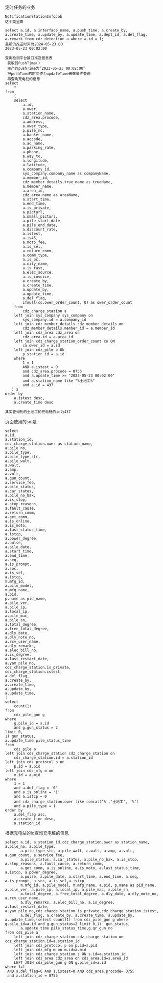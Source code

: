 定时任务的业务

```
NotificationStationInfoJob
这个类里面

```

```
select a.id, a.interface_name, a.push_time, a.create_by, a.create_time, a.update_by, a.update_time, a.dept_id, a.del_flag, a.remark from cdz_detection a where a.id = 1;
最新的推送时间为2024-05-23 00
2023-05-23 00:02:00

查询检测平台接口推送信息表
 获取其PushTime()
 生产的pushTime为“2023-05-23 00:02:00”
 把pushTime的时间作为updateTime来做条件查询
 再查询充电桩的信息
select
	*
from
	(
	select
		a.id,
		a.ower,
		a.station_name,
		cdz_area.procode,
		a.address,
		a.ower_type,
		p.pile_no,
		a.banker_name,
		a.accode,
		a.ac_name,
		a.parking_rate,
		a.phone,
		a.way_to,
		a.longitude,
		a.latitude,
		a.company_id,
		sys_company.company_name as companyName,
		a.member_id,
		cdz_member_details.true_name as trueName,
		a.member_name,
		a.area_id,
		cdz_area.name as areaName,
		a.start_time,
		a.end_time,
		a.is_private,
		a.picturl,
		a.small_picturl,
		a.pile_start_date,
		a.pile_end_date,
		a.discount_rate,
		a.istest,
		a.is45,
		a.moto_fee,
		a.is_sel,
		a.return_comm,
		a.comm_type,
		a.is_pc,
		a.city_name,
		a.is_fast,
		a.elec_source,
		a.is_invoice,
		a.create_by,
		a.create_time,
		a.update_by,
		a.update_time,
		a.del_flag,
		ifnull(co.ower_order_count, 0) as ower_order_count
	from
		cdz_charge_station a
	left join sys_company sys_company on
		sys_company.id = a.company_id
	left join cdz_member_details cdz_member_details on
		cdz_member_details.member_id = a.member_id
	left join cdz_area cdz_area on
		cdz_area.id = a.area_id
	left join cdz_charge_station_order_count co ON
		co.ower_id = a.id
	left join cdz_pile p ON
		p.station_id = a.id
	where
		1 = 1
		AND a.istest = 0
		and cdz_area.procode = 0755
		and a.update_time >= "2023-05-23 00:02:00" 
		and a.station_name like "%土地工%"
		and a.id = 437
   ) a
order by
	a.istest desc,
	a.create_time desc

其实查询到的土地工的充电桩的id为437

```



页面使用的sql是

	select
	a.id,
	a.station_id,
	cdz_charge_station.ower as station_name,
	a.pile_no,
	a.pile_type,
	a.pile_type_str,
	a.pile_walt,
	a.walt,
	a.amp,
	a.volt,
	a.gun_count,
	a.service_fee,
	a.pile_status,
	a.car_status,
	a.pile_no_bak,
	a.is_stop,
	a.stop_reasons,
	a.fault_cause,
	a.return_comm,
	a.get_comm,
	a.is_online,
	a.is_moto,
	a.last_status_time,
	a.istcp,
	a.power_degree,
	a.pulse,
	a.pile_date,
	a.start_time,
	a.end_time,
	a.seq,
	a.is_prompt,
	a.soc,
	a.is_sel,
	a.istcp,
	m.mfg_id,
	a.pile_model,
	m.mfg_name,
	a.pid,
	p.name as pid_name,
	a.pile_ver,
	a.pile_ip,
	a.local_ip,
	a.pile_mac,
	a.pile_sn,
	a.total_degree,
	a.free_total_degree,
	a.dly_date,
	a.dly_note_no,
	a.rcv_user_name,
	a.dly_remarks,
	a.elec_bill_no,
	a.is_degree,
	a.last_restart_date,
	a.yam_pile_no,
	cdz_charge_station.is_private,
	cdz_charge_station.istest,
	a.del_flag,
	a.create_by,
	a.create_time,
	a.update_by,
	a.update_time,
	(
	select
		count(1)
	from
		cdz_pile_gun g
	where
		g.pile_id = a.id
		and g.gun_status = 2
	limit 0,
	1) gun_status,
	a.update_time pile_status_time
	from
		cdz_pile a
	left join cdz_charge_station cdz_charge_station on
		cdz_charge_station.id = a.station_id
	left join cdz_protocol p on
		p.id = a.pid
	left join cdz_mfg m on
		m.id = a.mid
	where
		1 = 1
		and a.del_flag = '0'
		and a.is_online = '1'
		and a.istcp = 0
		and cdz_charge_station.ower like concat('%',"土地工", '%')
		and a.pile_type = 1
	order by
		a.del_flag asc,
		a.create_time desc,
		a.station_id
根据充电站的id查询充电桩的信息

```
select a.id, a.station_id,cdz_charge_station.ower as station_name, a.pile_no, a.pile_type,
       a.pile_type_str, a.pile_walt, a.walt, a.amp, a.volt, a.gun_count, a.service_fee,
       a.pile_status, a.car_status, a.pile_no_bak, a.is_stop, a.stop_reasons, a.fault_cause, a.return_comm,
       a.get_comm, a.is_online, a.is_moto, a.last_status_time, a.istcp, a.power_degree,
       a.pulse, a.pile_date, a.start_time, a.end_time, a.seq, a.is_prompt, a.soc, a.is_sel,a.istcp,
       m.mfg_id, a.pile_model, m.mfg_name, a.pid, p.name as pid_name, a.pile_ver, a.pile_ip, a.local_ip, a.pile_mac, a.pile_sn,
       a.total_degree, a.free_total_degree, a.dly_date, a.dly_note_no, a.rcv_user_name,
       a.dly_remarks, a.elec_bill_no, a.is_degree, a.last_restart_date, a.yam_pile_no,cdz_charge_station.is_private,cdz_charge_station.istest,
       a.del_flag, a.create_by, a.create_time, a.update_by, a.update_time,(select count(1) from cdz_pile_gun g where g.pile_id=a.id and g.gun_status=2 limit 0,1)  gun_status,
       a.update_time pile_status_time,g.qr_gun_no
from cdz_pile a
    left join cdz_charge_station cdz_charge_station on cdz_charge_station.id=a.station_id
    left join cdz_protocol p on p.id=a.pid
    left join cdz_mfg m on m.id=a.mid
    left join cdz_charge_station s ON s.id=a.station_id
    left join cdz_area cdz_area on cdz_area.id=s.area_id
    LEFT JOIN cdz_pile_gun g ON g.pile_id=a.id
where 1=1
 AND a.del_flag=0 AND s.istest=0 AND cdz_area.procode= 0755
 and a.station_id = 0755
```

